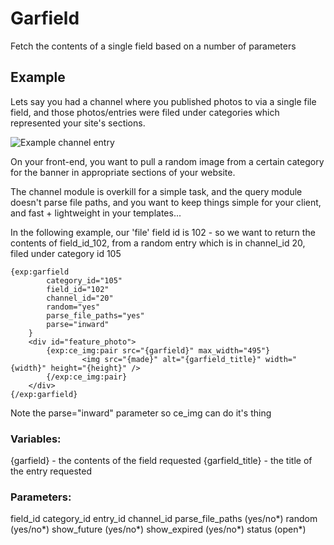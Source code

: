 # Garfield

Fetch the contents of a single field based on a number of parameters

## Example

Lets say you had a channel where you published photos to via a single file field, and those photos/entries were filed under categories which represented your site's sections.

![Example channel entry](http://iain.co.nz/dev/garfield.png)

On your front-end, you want to pull a random image from a certain category for the banner in appropriate sections of your website. 

The channel module is overkill for a simple task, and the query module doesn't parse file paths, and you want to keep things simple for your client, and fast + lightweight in your templates...

In the following example, our 'file' field id is 102 - so we want to return the contents of field_id_102, from a random entry which is in channel_id 20, filed under category id 105

	{exp:garfield 
			category_id="105" 
			field_id="102" 
			channel_id="20"
			random="yes" 
			parse_file_paths="yes"
			parse="inward"
		}
		<div id="feature_photo">
			{exp:ce_img:pair src="{garfield}" max_width="495"}
					<img src="{made}" alt="{garfield_title}" width="{width}" height="{height}" />
			{/exp:ce_img:pair}
		</div>
	{/exp:garfield}

Note the parse=&quot;inward&quot; parameter so ce_img can do it's thing

### Variables:

{garfield} - the contents of the field requested
{garfield_title} - the title of the entry requested

### Parameters:

field_id
category_id
entry_id
channel_id
parse_file_paths (yes/no*)
random 			(yes/no*)
show_future 	(yes/no*)
show_expired 	(yes/no*)
status 			(open*)

